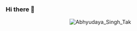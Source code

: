 ### Hi there 👋
<p align="center"> <img src="
https://komarev.com/ghpvc/?username=UbaydullohML&label=Profile%20views&color=0e75b6&style=for-the-badge&color=CD5C5C&label=PROFILE+VIEWS"
alt="Abhyudaya_Singh_Tak" /> </p>
<!--
**abhyudaya12/abhyudaya12** is a ✨ _special_ ✨ repository because its `README.md` (this file) appears on your GitHub profile.

Here are some ideas to get you started:

- 🔭 I’m currently working on ...
- 🌱 I’m currently learning ...
- 👯 I’m looking to collaborate on ...
- 🤔 I’m looking for help with ...
- 💬 Ask me about ...
- 📫 How to reach me: ...
- 😄 Pronouns: ...
- ⚡ Fun fact: ...
-->
